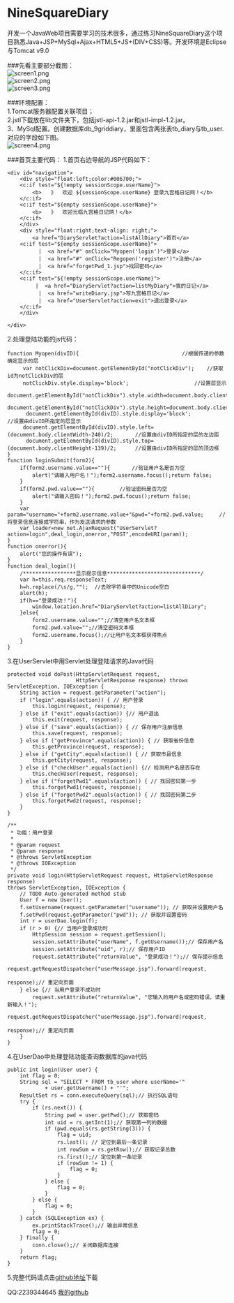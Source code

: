 # NineSquareDiary
开发一个JavaWeb项目需要学习的技术很多，通过练习NineSquareDiary这个项目熟悉Java+JSP+MySql+Ajax+HTML5+JS+(DIV+CSS)等。开发环境是Eclipse与Tomcat v9.0<br>

###先看主要部分截图：<br>
![screen1.png](http://upload-images.jianshu.io/upload_images/301102-92a0940ab2703897.png?imageMogr2/auto-orient/strip%7CimageView2/2/w/1240)
<br>
![screen2.png](http://upload-images.jianshu.io/upload_images/301102-675775aa914f825f.png?imageMogr2/auto-orient/strip%7CimageView2/2/w/1240)
<br>
![screen3.png](http://upload-images.jianshu.io/upload_images/301102-2a5e78a3c55c59a1.png?imageMogr2/auto-orient/strip%7CimageView2/2/w/1240)
<br>

###环境配置：<br>
1.Tomcat服务器配置关联项目；<br>
2.jstl下载放在lib文件夹下，包括jstl-api-1.2.jar和jstl-impl-1.2.jar。<br>
3、MySql配置。创建数据库db_9griddiary，里面包含两张表tb_diary与tb_user.对应的字段如下图。<br>
![screen4.png](http://upload-images.jianshu.io/upload_images/301102-267b1e3930a670ab.png?imageMogr2/auto-orient/strip%7CimageView2/2/w/1240)
<br>

###首页主要代码：
1.首页右边导航的JSP代码如下：
```
<div id="navigation">
	<div style="float:left;color:#006700;">
	<c:if test="${!empty sessionScope.userName}">		
		<b>   》  欢迎 ${sessionScope.userName} 登录九宫格日记网！</b>
	</c:if>
	<c:if test="${empty sessionScope.userName}">		
		<b>   》  欢迎光临九宫格日记网！</b>
	</c:if>
	</div>
	<div style="float:right;text-align: right;">
		<a href="DiaryServlet?action=listAllDiary">首页</a> 
	<c:if test="${empty sessionScope.userName}">	
		  |  <a href="#" onClick="Myopen('login')">登录</a>
		  |  <a href="#" onClick="Regopen('register')">注册</a>
		  |  <a href="forgetPwd_1.jsp">找回密码</a>	 
	</c:if>
	<c:if test="${!empty sessionScope.userName}">		
		 |  <a href="DiaryServlet?action=listMyDiary">我的日记</a>
		  |  <a href="writeDiary.jsp">写九宫格日记</a>
		  |  <a href="UserServlet?action=exit">退出登录</a>
	</c:if>
	</div>

</div>
```
2.处理登陆功能的js代码：
```
function Myopen(divID){ 								//根据传递的参数确定显示的层
     var notClickDiv=document.getElementById("notClickDiv");	//获取id为notClickDiv的层
	 notClickDiv.style.display='block';						//设置层显示
	  document.getElementById("notClickDiv").style.width=document.body.clientWidth;
	  document.getElementById("notClickDiv").style.height=document.body.clientHeight;
      document.getElementById(divID).style.display='block';							//设置由divID所指定的层显示	 
     document.getElementById(divID).style.left=(document.body.clientWidth-240)/2;		//设置由divID所指定的层的左边距
      document.getElementById(divID).style.top=(document.body.clientHeight-139)/2;		//设置由divID所指定的层的顶边框
}
function loginSubmit(form2){
	if(form2.username.value==""){		//验证用户名是否为空
		alert("请输入用户名！");form2.username.focus();return false;
	}
	if(form2.pwd.value==""){		//验证密码是否为空
		alert("请输入密码！");form2.pwd.focus();return false;
	}	
	var param="username="+form2.username.value+"&pwd="+form2.pwd.value; 	//将登录信息连接成字符串，作为发送请求的参数
	var loader=new net.AjaxRequest("UserServlet?action=login",deal_login,onerror,"POST",encodeURI(param));
}
function onerror(){
	alert("您的操作有误");
}
function deal_login(){
	/*****************显示提示信息******************************/
	var h=this.req.responseText;
	h=h.replace(/\s/g,"");	//去除字符串中的Unicode空白
	alert(h);
	if(h=="登录成功！"){
		window.location.href="DiaryServlet?action=listAllDiary";
	}else{
		form2.username.value="";//清空用户名文本框 
		form2.pwd.value="";//清空密码文本框
		form2.username.focus();//让用户名文本框获得焦点
	}
}
```

3.在UserServlet中用Servlet处理登陆请求的Java代码
```
protected void doPost(HttpServletRequest request,
                      HttpServletResponse response) throws ServletException, IOException {
    String action = request.getParameter("action");
    if ("login".equals(action)) { // 用户登录
        this.login(request, response);
    } else if ("exit".equals(action)) {// 用户退出
        this.exit(request, response);
    } else if ("save".equals(action)) { // 保存用户注册信息
        this.save(request, response);
    } else if ("getProvince".equals(action)) { // 获取省份信息
        this.getProvince(request, response);
    } else if ("getCity".equals(action)) { // 获取市县信息
        this.getCity(request, response);
    } else if ("checkUser".equals(action)) {// 检测用户名是否存在
        this.checkUser(request, response);
    } else if ("forgetPwd1".equals(action)) { // 找回密码第一步
        this.forgetPwd1(request, response);
    } else if ("forgetPwd2".equals(action)) { // 找回密码第二步
        this.forgetPwd2(request, response);
    }
}

/**
 * 功能：用户登录
 *
 * @param request
 * @param response
 * @throws ServletException
 * @throws IOException
 */
private void login(HttpServletRequest request, HttpServletResponse response)
throws ServletException, IOException {
    // TODO Auto-generated method stub
    User f = new User();
    f.setUsername(request.getParameter("username")); // 获取并设置用户名
    f.setPwd(request.getParameter("pwd")); // 获取并设置密码
    int r = userDao.login(f);
    if (r > 0) {// 当用户登录成功时
        HttpSession session = request.getSession();
        session.setAttribute("userName", f.getUsername());// 保存用户名
        session.setAttribute("uid", r);// 保存用户ID
        request.setAttribute("returnValue", "登录成功！");// 保存提示信息
        request.getRequestDispatcher("userMessage.jsp").forward(request,
                                                                response);// 重定向页面
    } else {// 当用户登录不成功时
        request.setAttribute("returnValue", "您输入的用户名或密码错误，请重新输入！");
        request.getRequestDispatcher("userMessage.jsp").forward(request,
                                                                response);// 重定向页面
    }
}
```
4.在UserDao中处理登陆功能查询数据库的java代码
```
public int login(User user) {
	int flag = 0;
	String sql = "SELECT * FROM tb_user where userName='"
			+ user.getUsername() + "'";
	ResultSet rs = conn.executeQuery(sql);// 执行SQL语句
	try {
		if (rs.next()) {
			String pwd = user.getPwd();// 获取密码
			int uid = rs.getInt(1);// 获取第一列的数据
			if (pwd.equals(rs.getString(3))) {
				flag = uid;
				rs.last(); // 定位到最后一条记录
				int rowSum = rs.getRow();// 获取记录总数
				rs.first();// 定位到第一条记录
				if (rowSum != 1) {
					flag = 0;
				}
			} else {
				flag = 0;
			}
		} else {
			flag = 0;
		}
	} catch (SQLException ex) {
		ex.printStackTrace();// 输出异常信息
		flag = 0;
	} finally {
		conn.close();// 关闭数据库连接
	}
	return flag;
}
```
5.完整代码请点击[github地址](https://github.com/SoftProgramLX/NineSquareDiary)下载<br>

QQ:2239344645    [我的github](https://github.com/SoftProgramLX?tab=repositories)<br>

